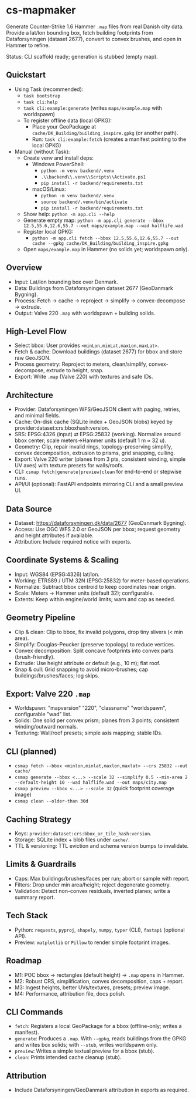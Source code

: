 ﻿# cs-mapmaker

Generate Counter-Strike 1.6 Hammer `.map` files from real Danish city data. Provide a lat/lon bounding box, fetch building footprints from Dataforsyningen (dataset 2677), convert to convex brushes, and open in Hammer to refine.

Status: CLI scaffold ready; generation is stubbed (empty map).

## Quickstart
- Using Task (recommended):
  - `task bootstrap`
  - `task cli:help`
  - `task cli:example:generate` (writes `maps/example.map` with worldspawn)
  - To register offline data (local GPKG):
    - Place your GeoPackage at `cache/DK_Building/building_inspire.gpkg` (or another path).
    - Run: `task cli:example:fetch` (creates a manifest pointing to the local GPKG)
- Manual (without Task):
  - Create venv and install deps:
    - Windows PowerShell:
      - `python -m venv backend/.venv`
      - `.\\backend\\.venv\\Scripts\\Activate.ps1`
      - `pip install -r backend/requirements.txt`
    - macOS/Linux:
      - `python -m venv backend/.venv`
      - `source backend/.venv/bin/activate`
      - `pip install -r backend/requirements.txt`
  - Show help: `python -m app.cli --help`
  - Generate empty map: `python -m app.cli generate --bbox 12.5,55.6,12.6,55.7 --out maps/example.map --wad halflife.wad`
  - Register local GPKG:
    - `python -m app.cli fetch --bbox 12.5,55.6,12.6,55.7 --out cache --gpkg cache/DK_Building/building_inspire.gpkg`
  - Open `maps/example.map` in Hammer (no solids yet; worldspawn only).

## Overview
- Input: Lat/lon bounding box over Denmark.
- Data: Buildings from Dataforsyningen dataset 2677 (GeoDanmark Bygning).
- Process: Fetch → cache → reproject → simplify → convex-decompose → extrude.
- Output: Valve 220 `.map` with worldspawn + building solids.

## High-Level Flow
- Select bbox: User provides `<minLon,minLat,maxLon,maxLat>`.
- Fetch & cache: Download buildings (dataset 2677) for bbox and store raw GeoJSON.
- Process geometry: Reproject to meters, clean/simplify, convex-decompose, extrude to height, snap.
- Export: Write `.map` (Valve 220) with textures and safe IDs.

## Architecture
- Provider: Dataforsyningen WFS/GeoJSON client with paging, retries, and minimal fields.
- Cache: On-disk cache (SQLite index + GeoJSON blobs) keyed by provider:dataset:crs:bboxhash:version.
- SRS: EPSG:4326 (input) ⇄ EPSG:25832 (working). Normalize around bbox center; scale meters→Hammer units (default 1 m ≈ 32 u).
- Geometry: Clip, repair invalid rings, topology-preserving simplify, convex decomposition, extrusion to prisms, grid snapping, culling.
- Export: Valve 220 writer (planes from 3 pts, consistent winding, simple UV axes) with texture presets for walls/roofs.
- CLI: `csmap fetch|generate|preview|clean` for end-to-end or stepwise runs.
- API/UI (optional): FastAPI endpoints mirroring CLI and a small preview UI.

## Data Source
- Dataset: https://dataforsyningen.dk/data/2677 (GeoDanmark Bygning).
- Access: Use OGC WFS 2.0 or GeoJSON per bbox; request geometry and height attributes if available.
- Attribution: Include required notice with exports.

## Coordinate Systems & Scaling
- Input: WGS84 (EPSG:4326) lat/lon.
- Working: ETRS89 / UTM 32N (EPSG:25832) for meter-based operations.
- Normalize: Subtract bbox centroid to keep coordinates near origin.
- Scale: Meters → Hammer units (default 32); configurable.
- Extents: Keep within engine/world limits; warn and cap as needed.

## Geometry Pipeline
- Clip & clean: Clip to bbox, fix invalid polygons, drop tiny slivers (< min area).
- Simplify: Douglas–Peucker (preserve topology) to reduce vertices.
- Convex decomposition: Split concave footprints into convex parts (brush-friendly).
- Extrude: Use height attribute or default (e.g., 10 m); flat roof.
- Snap & cull: Grid snapping to avoid micro-brushes; cap buildings/brushes/faces; log skips.

## Export: Valve 220 `.map`
- Worldspawn: "mapversion" "220", "classname" "worldspawn", configurable "wad" list.
- Solids: One solid per convex prism; planes from 3 points; consistent winding/outward normals.
- Texturing: Wall/roof presets; simple axis mapping; stable IDs.

## CLI (planned)
- `csmap fetch --bbox <minlon,minlat,maxlon,maxlat> --crs 25832 --out cache/`
- `csmap generate --bbox <...> --scale 32 --simplify 0.5 --min-area 2 --default-height 10 --wad halflife.wad --out maps/city.map`
- `csmap preview --bbox <...> --scale 32` (quick footprint coverage image)
- `csmap clean --older-than 30d`

## Caching Strategy
- Keys: `provider:dataset:crs:bbox_or_tile_hash:version`.
- Storage: SQLite index + blob files under `cache/`.
- TTL & versioning: TTL eviction and schema version bumps to invalidate.

## Limits & Guardrails
- Caps: Max buildings/brushes/faces per run; abort or sample with report.
- Filters: Drop under min area/height; reject degenerate geometry.
- Validation: Detect non-convex residuals, inverted planes; write a summary report.

## Tech Stack
- Python: `requests`, `pyproj`, `shapely`, `numpy`, `typer` (CLI), `fastapi` (optional API).
- Preview: `matplotlib` or `Pillow` to render simple footprint images.

## Roadmap
- M1: POC bbox → rectangles (default height) → `.map` opens in Hammer.
- M2: Robust CRS, simplification, convex decomposition, caps + report.
- M3: Ingest heights, better UVs/textures, presets; preview image.
- M4: Performance, attribution file, docs polish.

## CLI Commands
- `fetch`: Registers a local GeoPackage for a bbox (offline-only; writes a manifest).
- `generate`: Produces a `.map`. With `--gpkg`, reads buildings from the GPKG and writes box solids; with `--stub`, writes worldspawn only.
- `preview`: Writes a simple textual preview for a bbox (stub).
- `clean`: Prints intended cache cleanup (stub).

## Attribution
- Include Dataforsyningen/GeoDanmark attribution in exports as required.
